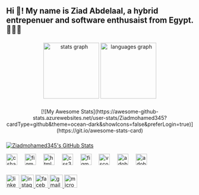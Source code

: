 <h2 align="left">Hi 👋! My name is Ziad Abdelaal, a hybrid entrepenuer and software enthusaist from Egypt. 🚀🧑‍💻</h2>

###

<div align="center">
  <img src="https://github-readme-stats.vercel.app/api?username=Ziadmohamed345&hide_title=false&hide_rank=false&show_icons=true&include_all_commits=true&count_private=true&disable_animations=false&theme=dracula&locale=en&hide_border=false" height="150" alt="stats graph"  />
  <img src="https://github-readme-stats.vercel.app/api/top-langs?username=Ziadmohamed345&locale=en&hide_title=false&layout=compact&card_width=320&langs_count=5&theme=dracula&hide_border=false" height="150" alt="languages graph"  />
</div>

###

<div align="center">
[![My Awesome Stats](https://awesome-github-stats.azurewebsites.net/user-stats/Ziadmohamed345?cardType=github&theme=ocean-dark&showIcons=false&preferLogin=true)](https://git.io/awesome-stats-card)
</div>

###
  <a href="https://awesome-github-stats.azurewebsites.net/index.html??cardType=github&theme=ocean-dark&showIcons=false&preferLogin=true">    <img  alt="Ziadmohamed345's GitHub Stats" src="https://awesome-github-stats.azurewebsites.net/user-stats/Ziadmohamed345?cardType=github&theme=ocean-dark&showIcons=false&preferLogin=true" />  </a>
<div align="left">
  <img src="https://skillicons.dev/icons?i=flutter" height="30" alt="csharp logo"  />
    <img width="12" />
  <img src="https://skillicons.dev/icons?i=figma" height="30" alt="figma logo"  />
    <img width="12" />
  <img src="https://skillicons.dev/icons?i=html" height="30" alt="html5 logo"  />
  <img width="12" />
  <img src="https://skillicons.dev/icons?i=css" height="30" alt="css3 logo"  />
  <img width="12" />
  <img src="https://skillicons.dev/icons?i=js" height="30" alt="figma logo"  />
  <img width="12" />
  <img src="https://skillicons.dev/icons?i=vscode" height="30" alt="vscode logo"  />
  <img width="12" />
  <img src="https://skillicons.dev/icons?i=ps" height="30" alt="adobephotoshop logo"  />
  <img width="12" />
  <img src="https://skillicons.dev/icons?i=ai" height="30" alt="adobeillustrator logo"  />
</div>

###

<div align="left">
  <a href="https://www.linkedin.com/in/ziad-mohamed-50b53a213/" target="_blank">
    <img src="https://img.shields.io/static/v1?message=LinkedIn&logo=linkedin&label=&color=0077B5&logoColor=white&labelColor=&style=for-the-badge" height="35" alt="linkedin logo"  />
  </a>
  <a href="https://www.instagram.com/ziadd.mohamedd/" target="_blank">
    <img src="https://img.shields.io/static/v1?message=Instagram&logo=instagram&label=&color=E4405F&logoColor=white&labelColor=&style=for-the-badge" height="35" alt="instagram logo"  />
  </a>
  <a href="https://www.facebook.com/ziad.hassan.311" target="_blank">
    <img src="https://img.shields.io/static/v1?message=Facebook&logo=facebook&label=&color=1877F2&logoColor=white&labelColor=&style=for-the-badge" height="35" alt="facebook logo"  />
  </a>
  <a href="ziadmohamed345@gmail.com" target="_blank">
    <img src="https://img.shields.io/static/v1?message=Gmail&logo=gmail&label=&color=D14836&logoColor=white&labelColor=&style=for-the-badge" height="35" alt="gmail logo"  />
  </a>
  <a href="z.abdelaal@nu.edu.eg" target="_blank">
    <img src="https://img.shields.io/static/v1?message=Outlook&logo=microsoft-outlook&label=&color=0078D4&logoColor=white&labelColor=&style=for-the-badge" height="35" alt="microsoft-outlook logo"  />
  </a>
</div>

###
